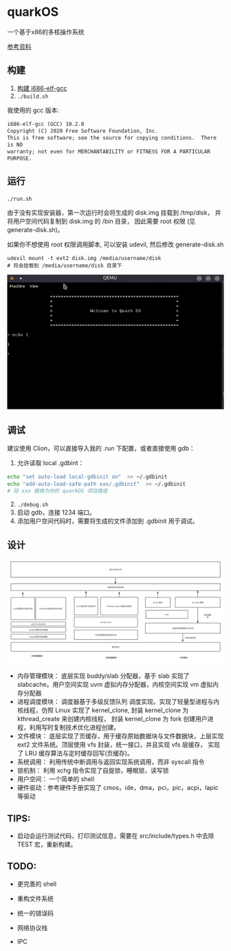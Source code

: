 # quarkOS

一个基于x86的多核操作系统


[参考资料](./doc)

## 构建
1.  [构建 i686-elf-gcc](https://wiki.osdev.org/GCC_Cross-Compiler)
2. `./build.sh`

我使用的 gcc 版本:
```text
i686-elf-gcc (GCC) 10.2.0
Copyright (C) 2020 Free Software Foundation, Inc.
This is free software; see the source for copying conditions.  There is NO
warranty; not even for MERCHANTABILITY or FITNESS FOR A PARTICULAR PURPOSE.
```


## 运行

`./run.sh`

由于没有实现安装器，第一次运行时会将生成的 disk.img 挂载到 /tmp/disk，
并将用户空间代码复制到 disk.img 的 /bin 目录， 因此需要 root 权限 (见 generate-disk.sh)。

如果你不想使用 root 权限调用脚本, 可以安装 udevil, 然后修改 generate-disk.sh

```shell
udevil mount -t ext2 disk.img /media/username/disk
# 将会挂载到 /media/username/disk 目录下
```

![2.png](doc/image/2.png)


## 调试

建议使用 Clion，可以直接导入我的 .run 下配置，或者直接使用 gdb：

1. 允许读取 local .gdbint：
```bash
echo "set auto-load local-gdbinit on"  >> ~/.gdbinit
echo "add-auto-load-safe-path xxx/.gdbinit"  >> ~/.gdbinit
# 将 xxx 替换为你的 quarkOS 项目路径
```

2. `./debug.sh`
3. 启动 gdb，连接 1234 端口。
4. 添加用户空间代码时，需要将生成的文件添加到 .gdbinit 用于调试。


## 设计

![1.svg](doc/image/1.svg)

- 内存管理模块： 底层实现  buddy/slab 分配器，基于 slab 实现了 slabcache。用户空间实现 uvm 虚拟内存分配器，内核空间实现 vm 虚拟内存分配器
- 进程调度模块： 调度器基于多级反馈队列 调度实现。实现了轻量型进程与内核线程，仿照 Linux 实现了 kernel_clone,  封装 kernel_clone 为 kthread_create 来创建内核线程， 封装 kernel_clone 为 fork 创建用户进程，利用写时复制技术优化进程创建。
- 文件模块： 底层实现了页缓存，用于缓存原始数据块与文件数据块，上层实现 ext2 文件系统。顶层使用 vfs 封装，统一接口，并且实现 vfs 层缓存， 实现了 LRU 缓存算法与定时缓存回写(页缓存)。
- 系统调用： 利用传统中断调用与返回实现系统调用，而非 syscall 指令
- 锁机制： 利用 xchg 指令实现了自旋锁，睡眠锁，读写锁
- 用户空间： 一个简单的 shell
- 硬件驱动：参考硬件手册实现了 cmos，ide，dma，pci，pic，acpi，lapic 等驱动



## TIPS:

- 启动会运行测试代码，打印测试信息，需要在 src/include/types.h 中去除 TEST 宏，重新构建。

## TODO:
- 更完善的 shell

- 重构文件系统

- 统一的错误码

- 网络协议栈

- IPC
